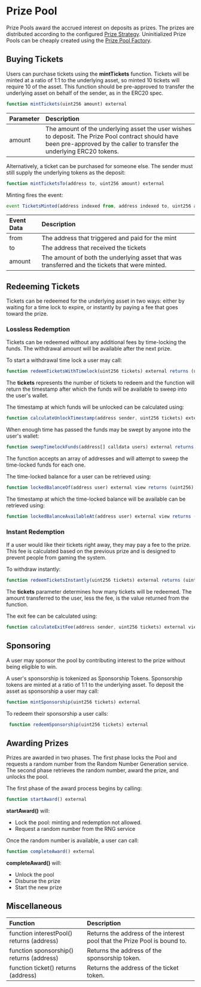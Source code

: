 # Prize Pool

Prize Pools award the accrued interest on deposits as prizes.  The prizes are distributed according to the configured [Prize Strategy](../prize-strategy/).  Uninitialized Prize Pools can be cheaply created using the [Prize Pool Factory](prize-pool-factory.md).

## Buying Tickets

Users can purchase tickets using the **mintTickets** function. Tickets will be minted at a ratio of 1:1 to the underlying asset, so minted 10 tickets will require 10 of the asset.  This function should be pre-approved to transfer the underlying asset on behalf of the sender, as in the ERC20 spec.

```javascript
function mintTickets(uint256 amount) external
```

| Parameter | Description |
| :--- | :--- |
| amount | The amount of the underlying asset the user wishes to deposit.  The Prize Pool contract should have been pre-approved by the caller to transfer the underlying ERC20 tokens. |

Alternatively, a ticket can be purchased for someone else.  The sender must still supply the underlying tokens as the deposit:

```javascript
function mintTicketsTo(address to, uint256 amount) external
```

Minting fires the event:

```javascript
event TicketsMinted(address indexed from, address indexed to, uint256 amount);
```

| Event Data | Description |
| :--- | :--- |
| from | The address that triggered and paid for the mint |
| to | The address that received the tickets |
| amount | The amount of both the underlying asset that was transferred and the tickets that were minted. |

## Redeeming Tickets

Tickets can be redeemed for the underlying asset in two ways: either by waiting for a time lock to expire, or instantly by paying a fee that goes toward the prize.

### Lossless Redemption

Tickets can be redeemed without any additional fees by time-locking the funds.  The withdrawal amount will be available after the next prize.

To start a withdrawal time lock a user may call:

```javascript
function redeemTicketsWithTimelock(uint256 tickets) external returns (uint256)
```

The **tickets** represents the number of tickets to redeem and the function will return the timestamp after which the funds will be available to sweep into the user's wallet.

The timestamp at which funds will be unlocked can be calculated using:

```javascript
function calculateUnlockTimestamp(address sender, uint256 tickets) external view
```

When enough time has passed the funds may be swept by anyone into the user's wallet:

```javascript
function sweepTimelockFunds(address[] calldata users) external returns (uint256)
```

The function accepts an array of addresses and will attempt to sweep the time-locked funds for each one.

The time-locked balance for a user can be retrieved using:

```javascript
function lockedBalanceOf(address user) external view returns (uint256)
```

The timestamp at which the time-locked balance will be available can be retrieved using:

```javascript
function lockedBalanceAvailableAt(address user) external view returns (uint256)
```

### Instant Redemption

If a user would like their tickets right away, they may pay a fee to the prize.  This fee is calculated based on the previous prize and is designed to prevent people from gaming the system.

To withdraw instantly:

```javascript
function redeemTicketsInstantly(uint256 tickets) external returns (uint256)
```

The **tickets** parameter determines how many tickets will be redeemed.  The amount transferred to the user, less the fee, is the value returned from the function.

The exit fee can be calculated using:

```javascript
function calculateExitFee(address sender, uint256 tickets) external view returns (uint256)
```

## Sponsoring

A user may sponsor the pool by contributing interest to the prize without being eligible to win.

A user's sponsorship is tokenized as Sponsorship Tokens.  Sponsorship tokens are minted at a ratio of 1:1 to the underlying asset.  To deposit the asset as sponsorship a user may call:

```javascript
function mintSponsorship(uint256 tickets) external
```

To redeem their sponsorship a user calls:

```javascript
 function redeemSponsorship(uint256 tickets) external
```

## Awarding Prizes

Prizes are awarded in two phases.  The first phase locks the Pool and requests a random number from the Random Number Generation service.  The second phase retrieves the random number, award the prize, and unlocks the pool.

The first phase of the award process begins by calling:

```javascript
function startAward() external
```

**startAward\(\)** will:

* Lock the pool: minting and redemption not allowed.
* Request a random number from the RNG service

Once the random number is available, a user can call:

```javascript
function completeAward() external
```

**completeAward\(\)** will:

* Unlock the pool
* Disburse the prize
* Start the new prize

## Miscellaneous

| Function | Description |
| :--- | :--- |
| function interestPool\(\) returns \(address\) | Returns the address of the interest pool that the Prize Pool is bound to. |
| function sponsorship\(\) returns \(address\) | Returns the address of the sponsorship token. |
| function ticket\(\) returns \(address\) | Returns the address of the ticket token. |


